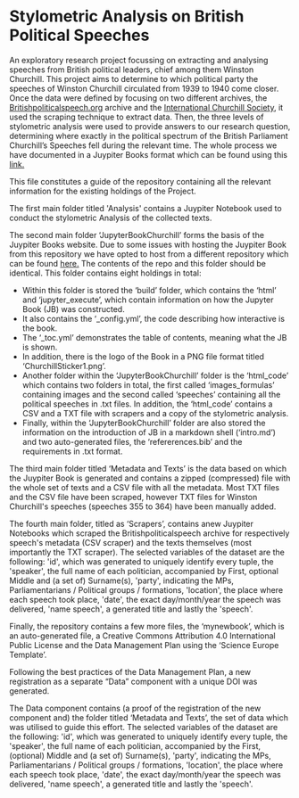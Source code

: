 # Stylometric Analysis on British Political Speeches
An exploratory research project focussing on extracting and analysing speeches from British political leaders, chief among them Winston Churchill.
This project aims to determine to which political party the speeches of Winston Churchill circulated from 1939 to 1940 come closer. 
Once the data were defined by focusing on two different archives, the [Britishpoliticalspeech.org](http://britishpoliticalspeech.org/) archive and the [International Churchill Society](https://winstonchurchill.org/), it used the scraping technique to extract data. 
Then, the three levels of stylometric analysis were used to provide answers to our research question, determining where exactly in the political spectrum of the British Parliament Churchill’s Speeches fell during the relevant time. 
The whole process we have documented in a Juypiter Books format which can be found using this [link.](https://paschalisag.github.io/jupy_book_churchill/html_code/political_party_stylometric_analysis-Copy1.html)

This file constitutes a guide of the repository containing all the relevant information for the existing holdings of the Project. 

The first main folder titled 'Analysis' contains a Juypiter Notebook used to conduct the stylometric Analysis of the collected texts. 

The second main folder ‘JupyterBookChurchill’ forms the basis of the Juypiter Books website. Due to some issues with hosting the Juypiter Book from this repository we have opted to host from a different repository which can be found [here.](https://github.com/PaschalisAg/jupy_book_churchill)
The contents of the repo and this folder should be identical. This folder contains eight holdings in total:
- Within this folder is stored the ‘build’ folder, which contains the ‘html’ and ‘jupyter_execute’, which contain information on how the Jupyter Book (JB) was constructed.
- It also contains the ‘_config.yml’, the code describing how interactive is the book. 
- The ‘_toc.yml’ demonstrates the table of contents, meaning what the JB is shown. 
- In addition, there is the logo of the Book in a PNG file format titled ‘ChurchillSticker1.png’. 
- Another folder within the ‘JupyterBookChurchill’ folder is the ‘html_code’ which contains two folders in total, the first called ‘images_formulas’ containing images and the second called ‘speeches’ containing all the political speeches in .txt files. In addition, the ‘html_code’ contains a CSV and a TXT file with scrapers and a copy of the stylometric analysis.
- Finally, within the ‘JupyterBookChurchill’ folder are also stored the information on the introduction of JB in a markdown shell (‘intro.md’) and two auto-generated files, the ‘refererences.bib’ and the requirements in .txt format.

The third main folder titled ‘Metadata and Texts’ is the data based on which the Juypiter Book is generated and contains a zipped (compressed) file with the whole set of texts and a CSV file with all the metadata. Most TXT files and the CSV file have been scraped, however TXT files for Winston Churchill's speeches (speeches 355 to 364) have been manually added.

The fourth main folder, titled as ‘Scrapers’, contains anew Juypiter Notebooks which scraped the Britishpoliticalspeech archive for respectively speech's metadata (CSV scraper) and the texts themselves (most importantly the TXT scraper). The selected variables of the dataset are the following: 'id', which was generated to uniquely identify every tuple, the 'speaker', the full name of each politician, accompanied by First, optional Middle and (a set of) Surname(s), 'party', indicating the MPs, Parliamentarians / Political groups / formations, 'location', the place where each speech took place, 'date', the exact day/month/year the speech was delivered, 'name speech', a generated title and lastly the 'speech'.

Finally, the repository contains a few more files, the ‘mynewbook’, which is an auto-generated file, a Creative Commons Attribution 4.0 International Public License and the Data Management Plan using the ‘Science Europe Template’.

Following the best practices of the Data Management Plan, a new registration as a separate “Data” component with a unique DOI was generated.

The Data component contains (a proof of the registration of the new component and) the folder titled ‘Metadata and Texts’, the set of data which was utilised to guide this effort. The selected variables of the dataset are the following: 'id', which was generated to uniquely identify every tuple, the 'speaker', the full name of each politician, accompanied by the First, (optional) Middle and (a set of) Surname(s), 'party', indicating the MPs, Parliamentarians / Political groups / formations, 'location', the place where each speech took place, 'date', the exact day/month/year the speech was delivered, 'name speech', a generated title and lastly the 'speech'.
